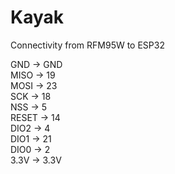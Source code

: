 # Kayak

Connectivity from RFM95W to ESP32

GND -> GND  
MISO -> 19  
MOSI -> 23  
SCK -> 18  
NSS -> 5  
RESET -> 14   
DIO2 -> 4  
DIO1 -> 21  
DIO0 -> 2  
3.3V -> 3.3V   
